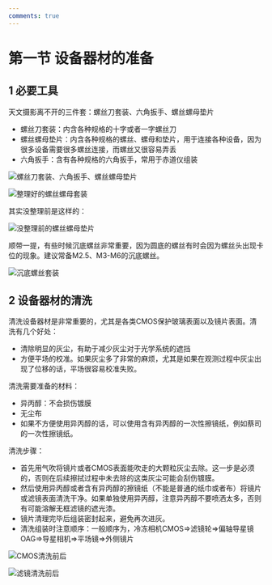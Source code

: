 ```yaml
---
comments: true
---
```


# 第一节 设备器材的准备

## 1 必要工具

天文摄影离不开的三件套：螺丝刀套装、六角扳手、螺丝螺母垫片

- 螺丝刀套装：内含各种规格的十字或者一字螺丝刀
- 螺丝螺母垫片：内含各种规格的螺丝、螺母和垫片，用于连接各种设备，因为很多设备需要很多螺丝连接，而螺丝又很容易弄丢
- 六角扳手：含有各种规格的六角扳手，常用于赤道仪组装

![螺丝刀套装、六角扳手、螺丝螺母垫片](https://lfs.zhenhuang.top/images/20241030111508-2024-10-30-11-15-10.png)

![整理好的螺丝螺母套装](https://lfs.zhenhuang.top/images/20241030111748-2024-10-30-11-17-50.png)

其实没整理前是这样的：

![没整理前的螺丝螺母垫片](https://lfs.zhenhuang.top/images/20241030111909-2024-10-30-11-19-11.png)

顺带一提，有些时候沉底螺丝非常重要，因为圆底的螺丝有时会因为螺丝头出现卡位的现象。建议常备M2.5、M3-M6的沉底螺丝。

![沉底螺丝套装](https://lfs.zhenhuang.top/images/20241107111710-2024-11-07-11-17-12.png)

## 2 设备器材的清洗

清洗设备器材是非常重要的，尤其是各类CMOS保护玻璃表面以及镜片表面。清洗有几个好处：

- 清除明显的灰尘，有助于减少灰尘对于光学系统的遮挡
- 方便平场的校准。如果灰尘多了非常的麻烦，尤其是如果在观测过程中灰尘出现了位移的话，平场很容易校准失败。

清洗需要准备的材料：

- 异丙醇：不会损伤镀膜
- 无尘布
- 如果不方便使用异丙醇的话，可以使用含有异丙醇的一次性擦镜纸，例如蔡司的一次性擦镜纸。

清洗步骤：

- 首先用气吹将镜片或者CMOS表面能吹走的大颗粒灰尘去除。这一步是必须的，否则在后续擦拭过程中未去除的这类灰尘可能会刮伤镀膜。
- 然后使用异丙醇或者含有异丙醇的擦镜纸（不能是普通的纸巾或者布）将镜片或滤镜表面清洗干净。如果单独使用异丙醇，注意异丙醇不要喷洒太多，否则有可能溶解无框滤镜的遮光漆。
- 镜片清理完毕后组装密封起来，避免再次进灰。
- 清洗组装时注意顺序：一般顺序为，冷冻相机CMOS⇒滤镜轮⇒偏轴导星镜OAG⇒导星相机⇒平场镜⇒外侧镜片

![CMOS清洗前后](https://lfs.zhenhuang.top/images/20241030112407-2024-10-30-11-24-08.png)

![滤镜清洗前后](https://lfs.zhenhuang.top/images/20241030112624-2024-10-30-11-26-25.png)

